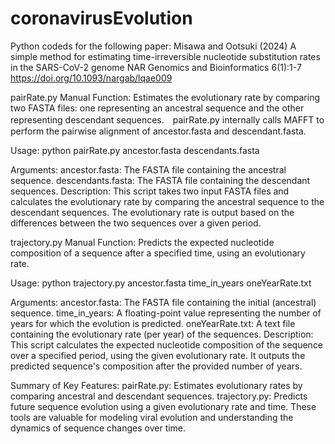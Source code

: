 # coronavirusEvolution

Python codeds for the following paper:
Misawa and Ootsuki (2024)
A simple method for estimating time-irreversible nucleotide substitution rates in the SARS-CoV-2 genome
NAR Genomics and Bioinformatics 6(1):1-7
https://doi.org/10.1093/nargab/lqae009

pairRate.py Manual
Function: Estimates the evolutionary rate by comparing two FASTA files: one representing an ancestral sequence and the other representing descendant sequences.　pairRate.py internally calls MAFFT to perform the pairwise alignment of ancestor.fasta and descendant.fasta.

Usage:
python pairRate.py ancestor.fasta descendants.fasta

Arguments:
ancestor.fasta: The FASTA file containing the ancestral sequence.
descendants.fasta: The FASTA file containing the descendant sequences.
Description: This script takes two input FASTA files and calculates the evolutionary rate by comparing the ancestral sequence to the descendant sequences. The evolutionary rate is output based on the differences between the two sequences over a given period.

trajectory.py Manual
Function: Predicts the expected nucleotide composition of a sequence after a specified time, using an evolutionary rate.

Usage:
python trajectory.py ancestor.fasta time_in_years oneYearRate.txt

Arguments:
ancestor.fasta: The FASTA file containing the initial (ancestral) sequence.
time_in_years: A floating-point value representing the number of years for which the evolution is predicted.
oneYearRate.txt: A text file containing the evolutionary rate (per year) of the sequences.
Description: This script calculates the expected nucleotide composition of the sequence over a specified period, using the given evolutionary rate. It outputs the predicted sequence's composition after the provided number of years.

Summary of Key Features:
pairRate.py: Estimates evolutionary rates by comparing ancestral and descendant sequences.
trajectory.py: Predicts future sequence evolution using a given evolutionary rate and time.
These tools are valuable for modeling viral evolution and understanding the dynamics of sequence changes over time.
